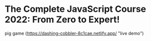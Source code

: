 # The Complete JavaScript Course 2022: From Zero to Expert!
pig game (https://dashing-cobbler-8c1cae.netlify.app/ "live demo")
